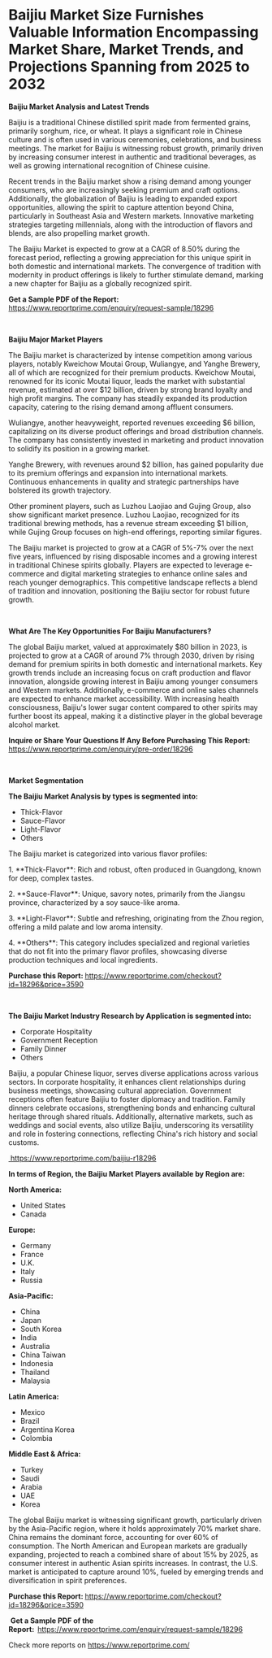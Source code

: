 <p><h1>Baijiu Market Size Furnishes Valuable Information Encompassing Market Share, Market Trends, and Projections Spanning from 2025 to 2032</h1></p><p><strong>Baijiu Market Analysis and Latest Trends</strong></p>
<p><p>Baijiu is a traditional Chinese distilled spirit made from fermented grains, primarily sorghum, rice, or wheat. It plays a significant role in Chinese culture and is often used in various ceremonies, celebrations, and business meetings. The market for Baijiu is witnessing robust growth, primarily driven by increasing consumer interest in authentic and traditional beverages, as well as growing international recognition of Chinese cuisine.</p><p>Recent trends in the Baijiu market show a rising demand among younger consumers, who are increasingly seeking premium and craft options. Additionally, the globalization of Baijiu is leading to expanded export opportunities, allowing the spirit to capture attention beyond China, particularly in Southeast Asia and Western markets. Innovative marketing strategies targeting millennials, along with the introduction of flavors and blends, are also propelling market growth.</p><p>The Baijiu Market is expected to grow at a CAGR of 8.50% during the forecast period, reflecting a growing appreciation for this unique spirit in both domestic and international markets. The convergence of tradition with modernity in product offerings is likely to further stimulate demand, marking a new chapter for Baijiu as a globally recognized spirit.</p></p>
<p><strong>Get a Sample PDF of the Report:&nbsp;</strong> <a href="https://www.reportprime.com/enquiry/request-sample/18296?utm_campaign=3181&utm_medium=2&utm_source=Github&utm_content=ia&utm_term=19032025&utm_id=baijiu">https://www.reportprime.com/enquiry/request-sample/18296</a></p>
<p>&nbsp;</p>
<p><strong>Baijiu Major Market Players</strong></p>
<p><p>The Baijiu market is characterized by intense competition among various players, notably Kweichow Moutai Group, Wuliangye, and Yanghe Brewery, all of which are recognized for their premium products. Kweichow Moutai, renowned for its iconic Moutai liquor, leads the market with substantial revenue, estimated at over $12 billion, driven by strong brand loyalty and high profit margins. The company has steadily expanded its production capacity, catering to the rising demand among affluent consumers.</p><p>Wuliangye, another heavyweight, reported revenues exceeding $6 billion, capitalizing on its diverse product offerings and broad distribution channels. The company has consistently invested in marketing and product innovation to solidify its position in a growing market.</p><p>Yanghe Brewery, with revenues around $2 billion, has gained popularity due to its premium offerings and expansion into international markets. Continuous enhancements in quality and strategic partnerships have bolstered its growth trajectory.</p><p>Other prominent players, such as Luzhou Laojiao and Gujing Group, also show significant market presence. Luzhou Laojiao, recognized for its traditional brewing methods, has a revenue stream exceeding $1 billion, while Gujing Group focuses on high-end offerings, reporting similar figures.</p><p>The Baijiu market is projected to grow at a CAGR of 5%-7% over the next five years, influenced by rising disposable incomes and a growing interest in traditional Chinese spirits globally. Players are expected to leverage e-commerce and digital marketing strategies to enhance online sales and reach younger demographics. This competitive landscape reflects a blend of tradition and innovation, positioning the Baijiu sector for robust future growth.</p></p>
<p>&nbsp;</p>
<p><strong>What Are The Key Opportunities For Baijiu Manufacturers?</strong></p>
<p><p>The global Baijiu market, valued at approximately $80 billion in 2023, is projected to grow at a CAGR of around 7% through 2030, driven by rising demand for premium spirits in both domestic and international markets. Key growth trends include an increasing focus on craft production and flavor innovation, alongside growing interest in Baijiu among younger consumers and Western markets. Additionally, e-commerce and online sales channels are expected to enhance market accessibility. With increasing health consciousness, Baijiu's lower sugar content compared to other spirits may further boost its appeal, making it a distinctive player in the global beverage alcohol market.</p></p>
<p><strong>Inquire or Share Your Questions If Any Before Purchasing This Report:</strong> <a href="https://www.reportprime.com/enquiry/pre-order/18296?utm_campaign=3181&utm_medium=2&utm_source=Github&utm_content=ia&utm_term=19032025&utm_id=baijiu">https://www.reportprime.com/enquiry/pre-order/18296</a></p>
<p>&nbsp;</p>
<p><strong>Market Segmentation</strong></p>
<p><strong>The Baijiu Market Analysis by types is segmented into:</strong></p>
<p><ul><li>Thick-Flavor</li><li>Sauce-Flavor</li><li>Light-Flavor</li><li>Others</li></ul></p>
<p><p>The Baijiu market is categorized into various flavor profiles: </p><p>1. **Thick-Flavor**: Rich and robust, often produced in Guangdong, known for deep, complex tastes. </p><p>2. **Sauce-Flavor**: Unique, savory notes, primarily from the Jiangsu province, characterized by a soy sauce-like aroma. </p><p>3. **Light-Flavor**: Subtle and refreshing, originating from the Zhou region, offering a mild palate and low aroma intensity. </p><p>4. **Others**: This category includes specialized and regional varieties that do not fit into the primary flavor profiles, showcasing diverse production techniques and local ingredients.</p></p>
<p><strong>Purchase this Report:&nbsp;</strong><a href="https://www.reportprime.com/checkout?id=18296&price=3590&utm_campaign=3181&utm_medium=2&utm_source=Github&utm_content=ia&utm_term=19032025&utm_id=baijiu">https://www.reportprime.com/checkout?id=18296&price=3590</a></p>
<p>&nbsp;</p>
<p><strong>The Baijiu Market Industry Research by Application is segmented into:</strong></p>
<p><ul><li>Corporate Hospitality</li><li>Government Reception</li><li>Family Dinner</li><li>Others</li></ul></p>
<p><p>Baijiu, a popular Chinese liquor, serves diverse applications across various sectors. In corporate hospitality, it enhances client relationships during business meetings, showcasing cultural appreciation. Government receptions often feature Baijiu to foster diplomacy and tradition. Family dinners celebrate occasions, strengthening bonds and enhancing cultural heritage through shared rituals. Additionally, alternative markets, such as weddings and social events, also utilize Baijiu, underscoring its versatility and role in fostering connections, reflecting China's rich history and social customs.</p></p>
<p><a href="https://www.reportprime.com/baijiu-r18296?utm_campaign=3181&utm_medium=2&utm_source=Github&utm_content=ia&utm_term=19032025&utm_id=baijiu">&nbsp;https://www.reportprime.com/baijiu-r18296</a></p>
<p><strong>In terms of Region, the Baijiu Market Players available by Region are:</strong></p>
<p>
    <p> <strong> North America: </strong>
        <ul>
            <li>United States</li>
            <li>Canada</li>
        </ul>
        </p> 
    <p> <strong> Europe: </strong>
        <ul>
            <li>Germany</li>
            <li>France</li>
            <li>U.K.</li>
            <li>Italy</li>
            <li>Russia</li>
        </ul>
        </p> 
    <p> <strong> Asia-Pacific: </strong>
        <ul>
            <li>China</li>
            <li>Japan</li>
            <li>South Korea</li>
            <li>India</li>
            <li>Australia</li>
            <li>China Taiwan</li>
            <li>Indonesia</li>
            <li>Thailand</li>
            <li>Malaysia</li>
        </ul>
        </p> 
    <p> <strong> Latin America: </strong>
        <ul>
            <li>Mexico</li>
            <li>Brazil</li>
            <li>Argentina Korea</li>
            <li>Colombia</li>
        </ul>
        </p> 
    <p> <strong> Middle East & Africa: </strong>
        <ul>
            <li>Turkey</li>
            <li>Saudi</li>
            <li>Arabia</li>
            <li>UAE</li>
            <li>Korea</li>
        </ul>
    </p>
    </p>
<p><p>The global Baijiu market is witnessing significant growth, particularly driven by the Asia-Pacific region, where it holds approximately 70% market share. China remains the dominant force, accounting for over 60% of consumption. The North American and European markets are gradually expanding, projected to reach a combined share of about 15% by 2025, as consumer interest in authentic Asian spirits increases. In contrast, the U.S. market is anticipated to capture around 10%, fueled by emerging trends and diversification in spirit preferences.</p></p>
<p><strong>Purchase this Report: </strong><a href="https://www.reportprime.com/checkout?id=18296&price=3590&utm_campaign=3181&utm_medium=2&utm_source=Github&utm_content=ia&utm_term=19032025&utm_id=baijiu">https://www.reportprime.com/checkout?id=18296&price=3590</a></p>
<p>&nbsp;<strong>Get a Sample PDF of the Report:&nbsp;&nbsp;</strong><a href="https://www.reportprime.com/enquiry/request-sample/18296?utm_campaign=3181&utm_medium=2&utm_source=Github&utm_content=ia&utm_term=19032025&utm_id=baijiu">https://www.reportprime.com/enquiry/request-sample/18296</a></p>
<p><strong></strong></p>
<p>Check more reports on <a href="https://www.reportprime.com/?utm_campaign=3181&utm_medium=2&utm_source=Github&utm_content=ia&utm_term=19032025&utm_id=baijiu">https://www.reportprime.com/</a></p>